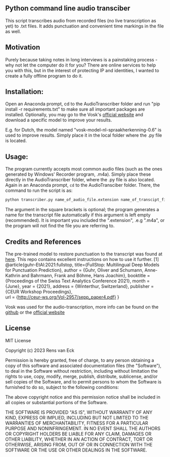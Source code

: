 ## Python command line audio transciber
This script transcribes audio from recorded files (no live transcription as yet) to .txt files. It adds punctuation and convenient time markings in the file as well.

## Motivation
Purely because taking notes in long interviews is a painstaking process - why not let the computer do it for you? There are online services to help you with this, but in the interest of protecting IP and identities, I wanted to create a fully offline program to do it.

## Installation:

Open an Anaconda prompt, cd to the AudioTranscriber folder and run "pip install -r requirements.txt" to make sure
all important packages are installed. Optionally, you may go to the Vosk's [official website](https://alphacephei.com/vosk/models) and download a specific model to improve your results. 

E.g. for Dutch, the model named "vosk-model-nl-spraakherkenning-0.6" is used to improve results. Simply place it in the local folder where the .py file is located.

## Usage:

The program currently accepts most common audio files (such as the ones generated by Windows' Recorder program, .m4a).
Simply place these directly in the AudioTranscriber folder, where the .py file is also located.
Again in an Anaconda prompt, `cd` to the AudioTransciber folder. There, the command to run the script is as:

```python
python transcriber.py name_of_audio_file.extension name_of_transcipt_file.txt
```

The argument in the square brackets is optional; the program generates a name for the transcript file automatically
if this argument is left empty (recommended). It is important you included the ".extension", .e.g ".m4a", or the program
will not find the file you are referring to.

## Credits and References
The pre-trained model to restore punctuation to the transcript was found at [here](https://github.com/oliverguhr/deepmultilingualpunctuation). This repo contains excellent instructions on how to use it further.
<a id="1">[1]</a> 
@article{guhr-EtAl:2021:fullstop,
  title={FullStop: Multilingual Deep Models for Punctuation Prediction},
  author    = {Guhr, Oliver  and  Schumann, Anne-Kathrin  and  Bahrmann, Frank  and  Böhme, Hans Joachim},
  booktitle      = {Proceedings of the Swiss Text Analytics Conference 2021},
  month          = {June},
  year           = {2021},
  address        = {Winterthur, Switzerland},
  publisher      = {CEUR Workshop Proceedings},  
  url       = {http://ceur-ws.org/Vol-2957/sepp_paper4.pdf}
}

Vosk was used for the audio-transcription, more info can be found on the [github](https://github.com/alphacep/vosk-api) or the [official website](https://alphacephei.com/vosk/)

## License
MIT License 

Copyright (c) 2023 Rens van Eck

Permission is hereby granted, free of charge, to any person
obtaining a copy of this software and associated documentation
files (the "Software"), to deal in the Software without
restriction, including without limitation the rights to use,
copy, modify, merge, publish, distribute, sublicense, and/or sell
copies of the Software, and to permit persons to whom the
Software is furnished to do so, subject to the following
conditions:

The above copyright notice and this permission notice shall be
included in all copies or substantial portions of the Software.

THE SOFTWARE IS PROVIDED "AS IS", WITHOUT WARRANTY OF ANY KIND,
EXPRESS OR IMPLIED, INCLUDING BUT NOT LIMITED TO THE WARRANTIES
OF MERCHANTABILITY, FITNESS FOR A PARTICULAR PURPOSE AND
NONINFRINGEMENT. IN NO EVENT SHALL THE AUTHORS OR COPYRIGHT
HOLDERS BE LIABLE FOR ANY CLAIM, DAMAGES OR OTHER LIABILITY,
WHETHER IN AN ACTION OF CONTRACT, TORT OR OTHERWISE, ARISING
FROM, OUT OF OR IN CONNECTION WITH THE SOFTWARE OR THE USE OR
OTHER DEALINGS IN THE SOFTWARE.
